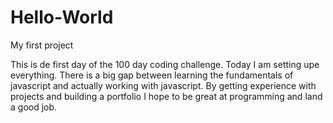 # Hello-World
My first project

This is de first day of the 100 day coding challenge. Today I am setting upe everything.
There is a big gap between learning the fundamentals of javascript and actually working with javascript. 
By getting experience with projects and building a portfolio I hope to be great at programming and land a good job.
